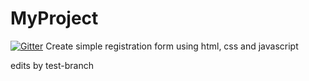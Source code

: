 MyProject
=========

[![Gitter](https://badges.gitter.im/Join%20Chat.svg)](https://gitter.im/jmsiddhapura/MyProject?utm_source=badge&utm_medium=badge&utm_campaign=pr-badge&utm_content=badge)
Create simple registration form using html, css and javascript

edits by test-branch
